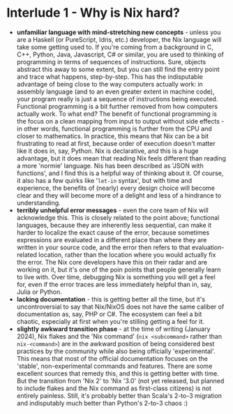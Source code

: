 # Interlude 1 - Why is Nix hard?

* **unfamiliar language with mind-stretching new concepts** - unless you are a Haskell (or PureScript, Idris, etc.) developer, the Nix language will take some getting used to. If you're coming from a background in C, C++, Python, Java, Javascript, C# or similar, you are used to thinking of programming 
  in terms of sequences of instructions. Sure, objects abstract this away to some extent, but you can still find the entry point and trace what happens, step-by-step. This has the indisputable advantage of being close to the way computers actually work: in assembly language (and to an even greater extent in machine code), your program really is just a sequence of instructions being executed. Functional programming is a bit further removed from how computers actually work. To what end? The benefit of functional programming is the focus on a clean mapping from input to output
  without side effects - in other words, functional programming is further from the CPU and closer to mathematics. In practice, this means that Nix can be a bit frustrating to read at first, because order of execution doesn't matter like it does in, say, Python. Nix is declarative, and this is a huge advantage, but it does mean that reading Nix feels different than reading a more 'normie' language. Nis has been described as 'JSON with functions', and I find this is a helpful way of thinking about it. Of course, it also has a few quirks like '`let-in` syntax', but with time and experience, the benefits of (nearly) every design choice will become clear and they will become more of a delight and less of a hindrance to understanding.
* **terribly unhelpful error messages** - even the core team of Nix will acknowledge this. This is closely related to the point above; functional
   languages, because they are inherently less sequential, can make it harder to localize the exact cause of the error, because sometimes expressions are evaluated in a different place than where they are written in your source code, and the error then refers to that evaluation-related location, rather than the location where you would actually fix the error. The Nix core developers have this on their radar and are working on it, but it's one of the poin points that people generally learn to live with. Over time, debugging Nix is something you will get a feel for, even if the error traces are less immediately helpful than in, say, Julia or Python.
* **lacking documentation** - this is getting better all the time, but it's uncontroversial to say that Nix/NixOS does not have the same caliber of 
  documentation as, say, PHP or C#. The ecosystem can feel a bit chaotic, especially at first when you're stilling getting a feel for it.
* **slightly awkward transition phase** - at the time of writing (January 2024), Nix flakes and the 'Nix command' (`nix <subcommand>` rather than `nix-<command>`) are in the awkward position of being considered best practices by the community while also being officially 'experimental'. This means that most of the official documentation focuses on the 'stable', non-experimental commands and features. There are some excellent sources that remedy this, and this is getting better with time. But the transition from 'Nix 2' to 'Nix '3.0' (not yet released, but planned to include flakes and the Nix command as first-class citizens) is not entirely painless. Still, it's probably better than Scala's 2-to-3 migration and indisputably much better than Python's 2-to-3 chaos :)